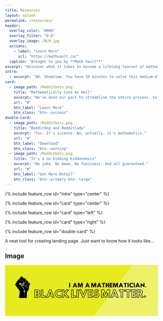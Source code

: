 ```yaml
---
title: Resources
layout: splash
permalink: /resources/
header:
  overlay_color: "#000"
  overlay_filter: "0.6"
  overlay_image: /BLM.jpg
  actions:
    - label: "Learn More"
      url: "https://mathvault.ca/"
  caption: "Brought to you by **Math Vault**"
excerpt: "Discover what it takes to become a lifelong learner of mathematics — all of the while having fun doing so." 
intro:
  - excerpt: "OK. Showtime. You have 39 minutes to solve this medium-difficulty problem. Now, let's get started and enjoy the ride!"
card:
  - image_path: /Redditbots.png
    title: "Mathematically Cute As Hell"
    excerpt: "We've done our part to streamline the entire process. So now's time to have fun!"
    url: "#"
    btn_label: "Learn More"
    btn_class: "btn--success"
double-card:
  - image_path: /Redditbots.png
    title: "Redditdog and Redditlady"
    excerpt: "Yes. It's science. No, actually, it's mathematics."
    url: "#"
    btn_label: "Download"
    btn_class: "btn--warning"
  - image_path: /Redditbots.png
    title: "It's a no-kidding kiddonomics"
    excerpt: "No joke. No meme. No fanciness. And all guaranteed."
    url: "#"
    btn_label: "Get More Detail"
    btn_class: "btn--primary btn--large"
---
```


{% include feature_row id="intro" type="center" %}

{% include feature_row id="card" type="center" %}

{% include feature_row id="card" type="left" %}

{% include feature_row id="card" type="right" %}

{% include feature_row id="double-card" %}

A neat tool for creating landing page. Just want to know how it looks like...

## Image

![BLM](/BLM.jpg)
